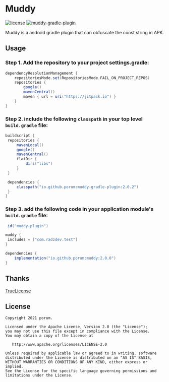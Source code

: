 # Muddy

[![license](https://img.shields.io/badge/license-Apache--2.0-blue.svg)](https://www.apache.org/licenses/LICENSE-2.0)
[![muddy-gradle-plugin](https://img.shields.io/badge/muddy--gradle--plugin--bytex-2.0.2-brightgreen.svg)](https://search.maven.org/artifact/io.github.porum/muddy-gradle-plugin/2.0.2/jar)

Muddy is a android gradle plugin that can obfuscate the const string in APK.

## Usage

### Step 1. Add the repository to your project settings.gradle:
```groovy
dependencyResolutionManagement {
    repositoriesMode.set(RepositoriesMode.FAIL_ON_PROJECT_REPOS)
    repositories {
        google()
        mavenCentral()
        maven { url = uri("https://jitpack.io") }
    }
}
   ```

### Step 2. include the following `classpath` in your **top level `build.gradle`** file:

   ```groovy
  buildscript {
    repositories {
        mavenLocal()
        google()
        mavenCentral()
        flatDir {
            dirs("libs")
        }
    }

    dependencies {
        classpath("io.github.porum:muddy-gradle-plugin:2.0.2")
    }
}
   ```

### Step 3. add the following code in your **application module's `build.gradle`** file:

   ```groovy
    id("muddy-plugin")

muddy {
    includes = ["com.radzdev.test"]
}
   
   dependencies {
       implementation("io.github.porum:muddy:2.0.0")
   }
   ```

## Thanks

[TrueLicense](https://github.com/christian-schlichtherle/truelicense)

## License

```
Copyright 2021 porum.

Licensed under the Apache License, Version 2.0 (the "License");
you may not use this file except in compliance with the License.
You may obtain a copy of the License at

   http://www.apache.org/licenses/LICENSE-2.0

Unless required by applicable law or agreed to in writing, software
distributed under the License is distributed on an "AS IS" BASIS,
WITHOUT WARRANTIES OR CONDITIONS OF ANY KIND, either express or implied.
See the License for the specific language governing permissions and
limitations under the License.
```

